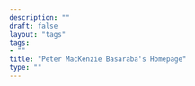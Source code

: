 ```yaml
---
description: ""
draft: false
layout: "tags"
tags:
- ""
title: "Peter MacKenzie Basaraba's Homepage"
type: ""
---
```

